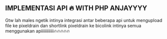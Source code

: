 ## IMPLEMENTASI API 🔥 WITH PHP ANJAYYYY
Gtw lah males ngetik intinya integrasi antar beberapa api untuk mengupload file ke pixeldrain dan shortlink pixeldrain ke bicolink intinya semua menggunakan apiiiiiiiiiiii🔥🔥🔥🔥🔥
